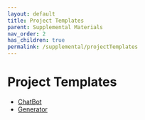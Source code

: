 ```yaml
---
layout: default
title: Project Templates
parent: Supplemental Materials
nav_order: 2
has_children: true
permalink: /supplemental/projectTemplates
---
```

# Project Templates

- [ChatBot](projectTemplates/chatbot)
- [Generator](projectTemplates/generator)
